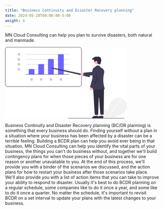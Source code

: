 ```yaml
---
title: "Business Continuity and Disaster Recovery planning"
date: 2024-05-28T00:00:00-5:00
weight: 4
---
```


MN Cloud Consulting can help you plan to survive disasters, both natural and manmade.

<img src="/images/illustrations/undraw_business_plan.svg" alt="business plan drawing" width="400px" align="middle"/>

Business Continuity and Disaster Recovery planning (BC/DR planning) is something that every business should do. Finding yourself without a plan in a situation where your business has been affected by a disaster can be a terrible feeling. Building a BCDR plan can help you avoid ever being in that situation. MN Cloud Consulting can help you identify the vital parts of your business, the things you can't do business without, and together we'll build contingency plans for when those pieces of your business are for one reason or another unavailable to you. At the end of this process, we'll provide you with a binder of the scenarios we discussed, and the action plans for how to restart your business after those scenarios take place. We'll also provide you with a list of action items that you can take to improve your ability to respond to disaster. Usually it's best to do BCDR planning on a regular schedule, some companies like to do it once a year, and some like to do it once a quarter. No matter the schedule, it's important to revisit BCDR on a set interval to update your plans with the latest changes to your business.
